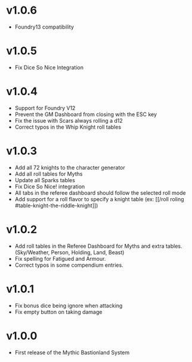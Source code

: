 # v1.0.6
- Foundry13 compatibility
  
# v1.0.5
- Fix Dice So Nice Integration
 
# v1.0.4
- Support for Foundry V12
- Prevent the GM Dashboard from closing with the ESC key
- Fix the issue with Scars always rolling a d12
- Correct typos in the Whip Knight roll tables

# v1.0.3
- Add all 72 knights to the character generator
- Add all roll tables for Myths
- Update all Sparks tables
- Fix Dice So Nice! integration
- All tabs in the referee dashboard should follow the selected roll mode
- Add support for a roll flavor to specify a knight table (ex: [[/roll roling #table-knight-the-riddle-knight]])

# v1.0.2
- Add roll tables in the Referee Dashboard for Myths and extra tables. (Sky/Weather, Person, Holding, Land, Beast)
- Fix spelling for Fatigued and Armour.
- Correct typos in some compendium entries.

# v1.0.1
- Fix bonus dice being ignore when attacking
- Fix empty button on taking damage

# v1.0.0
- First release of the Mythic Bastionland System
